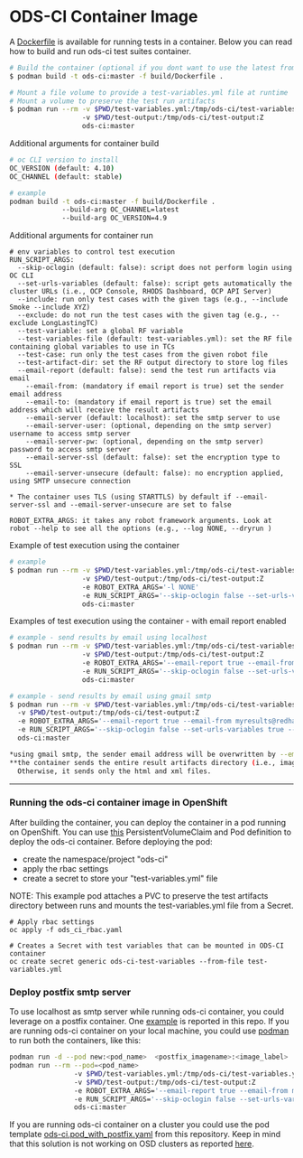 # ODS-CI Container Image

A [Dockerfile](Dockerfile) is available for running tests in a container. Below you can read how to build and run ods-ci test suites container.

```bash
# Build the container (optional if you dont want to use the latest from quay.io/odsci)
$ podman build -t ods-ci:master -f build/Dockerfile .

# Mount a file volume to provide a test-variables.yml file at runtime
# Mount a volume to preserve the test run artifacts
$ podman run --rm -v $PWD/test-variables.yml:/tmp/ods-ci/test-variables.yml:Z
                  -v $PWD/test-output:/tmp/ods-ci/test-output:Z
                  ods-ci:master
```
Additional arguments for container build
```bash
# oc CLI version to install
OC_VERSION (default: 4.10)
OC_CHANNEL (default: stable)

# example
podman build -t ods-ci:master -f build/Dockerfile .
             --build-arg OC_CHANNEL=latest
             --build-arg OC_VERSION=4.9

```
Additional arguments for container run
```
# env variables to control test execution
RUN_SCRIPT_ARGS:
  --skip-oclogin (default: false): script does not perform login using OC CLI
  --set-urls-variables (default: false): script gets automatically the cluster URLs (i.e., OCP Console, RHODS Dashboard, OCP API Server)
  --include: run only test cases with the given tags (e.g., --include Smoke --include XYZ)
  --exclude: do not run the test cases with the given tag (e.g., --exclude LongLastingTC)
  --test-variable: set a global RF variable
  --test-variables-file (default: test-variables.yml): set the RF file containing global variables to use in TCs
  --test-case: run only the test cases from the given robot file
  --test-artifact-dir: set the RF output directory to store log files
  --email-report (default: false): send the test run artifacts via email
    --email-from: (mandatory if email report is true) set the sender email address
    --email-to: (mandatory if email report is true) set the email address which will receive the result artifacts
    --email-server (default: localhost): set the smtp server to use
    --email-server-user: (optional, depending on the smtp server) username to access smtp server
    --email-server-pw: (optional, depending on the smtp server) password to access smtp server
    --email-server-ssl (default: false): set the encryption type to SSL
    --email-server-unsecure (default: false): no encryption applied, using SMTP unsecure connection

* The container uses TLS (using STARTTLS) by default if --email-server-ssl and --email-server-unsecure are set to false

ROBOT_EXTRA_ARGS: it takes any robot framework arguments. Look at robot --help to see all the options (e.g., --log NONE, --dryrun )
```

Example of test execution using the container
```bash
# example
$ podman run --rm -v $PWD/test-variables.yml:/tmp/ods-ci/test-variables.yml:Z
                  -v $PWD/test-output:/tmp/ods-ci/test-output:Z
                  -e ROBOT_EXTRA_ARGS='-l NONE'
                  -e RUN_SCRIPT_ARGS='--skip-oclogin false --set-urls-variables true --include Smoke'
                  ods-ci:master
```

Examples of test execution using the container - with email report enabled
```bash
# example - send results by email using localhost
$ podman run --rm -v $PWD/test-variables.yml:/tmp/ods-ci/test-variables.yml:Z
                  -v $PWD/test-output:/tmp/ods-ci/test-output:Z
                  -e ROBOT_EXTRA_ARGS='--email-report true --email-from myresults@redhat.com --email-to mymail@redhat.com'
                  -e RUN_SCRIPT_ARGS='--skip-oclogin false --set-urls-variables true --include Smoke'
                  ods-ci:master
```
```bash
# example - send results by email using gmail smtp
$ podman run --rm -v $PWD/test-variables.yml:/tmp/ods-ci/test-variables.yml:Z
  -v $PWD/test-output:/tmp/ods-ci/test-output:Z
  -e ROBOT_EXTRA_ARGS='--email-report true --email-from myresults@redhat.com --email-to mymail@redhat.com  --email-server smtp.gmail.com:587 --email-server-user mymail@redhat.com  --email-server-pw <password>'
  -e RUN_SCRIPT_ARGS='--skip-oclogin false --set-urls-variables true --include Smoke'
  ods-ci:master

*using gmail smtp, the sender email address will be overwritten by --email-server-user
**the container sends the entire result artifacts directory (i.e., images plus html/xml reports) only if the overall size is less than 20MB.
  Otherwise, it sends only the html and xml files.
```
****
### Running the ods-ci container image in OpenShift

After building the container, you can deploy the container in a pod running on OpenShift. You can use [this](./ods-ci.pod.yaml) PersistentVolumeClaim and Pod definition to deploy the ods-ci container.
Before deploying the pod:
- create the namespace/project "ods-ci"
- apply the rbac settings
- create a secret to store your "test-variables.yml" file

NOTE: This example pod attaches a PVC to preserve the test artifacts directory between runs and mounts the test-variables.yml file from a Secret.

```
# Apply rbac settings
oc apply -f ods_ci_rbac.yaml

# Creates a Secret with test variables that can be mounted in ODS-CI container
oc create secret generic ods-ci-test-variables --from-file test-variables.yml
```

### Deploy postfix smtp server
To use localhost as smtp server while running ods-ci container, you could leverage on a postfix container. One [example](./Dockerfile_smtpserver) is reported in this repo.
If you are running ods-ci container on your local machine, you could use [podman](https://developers.redhat.com/blog/2019/01/15/podman-managing-containers-pods) to run both the containers, like this:
```bash
podman run -d --pod new:<pod_name>  <postfix_imagename>:<image_label>
podman run --rm --pod=<pod_name>
                -v $PWD/test-variables.yml:/tmp/ods-ci/test-variables.yml:Z
                -v $PWD/test-output:/tmp/ods-ci/test-output:Z
                -e ROBOT_EXTRA_ARGS='--email-report true --email-from myresults@redhat.com --email-to mymail@redhat.com'
                -e RUN_SCRIPT_ARGS='--skip-oclogin false --set-urls-variables true --include Smoke'
                ods-ci:master

```
If you are running ods-ci container on a cluster you could use the pod template [ods-ci.pod_with_postfix.yaml](./ods-ci.pod_with_postfix.yaml) from this repository.
Keep in mind that this solution is not working on OSD clusters as reported [here](https://access.redhat.com/solutions/880233).
